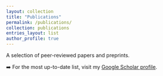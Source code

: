```yaml
---
layout: collection
title: "Publications"
permalink: /publications/
collection: publications
entries_layout: list
author_profile: true
---
```


A selection of peer-reviewed papers and preprints.

➡️ For the most up-to-date list, visit my [Google Scholar profile]([https://scholar.google.com/citations?user=JuK6_9gAAAAJ&hl=en]).
